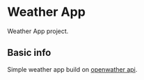 # Weather App

Weather App project.

## Basic info

Simple weather app build on [openwather api](https://openweathermap.org/api).

